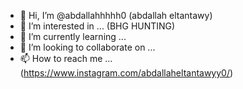 - 👋 Hi, I’m @abdallahhhhh0 (abdallah eltantawy)
- 👀 I’m interested in ... (BHG HUNTING)
- 🌱 I’m currently learning ...
- 💞️ I’m looking to collaborate on ...
- 📫 How to reach me ... (https://www.instagram.com/abdallaheltantawyy0/)

<!---
abdallahhhhh0/abdallahhhhh0 is a ✨ special ✨ repository because its `README.md` (this file) appears on your GitHub profile.
You can click the Preview link to take a look at your changes.
--->
